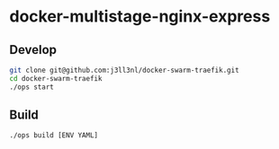# docker-multistage-nginx-express

## Develop

```bash
git clone git@github.com:j3ll3nl/docker-swarm-traefik.git
cd docker-swarm-traefik
./ops start
```

## Build

```bash
./ops build [ENV YAML]
```
